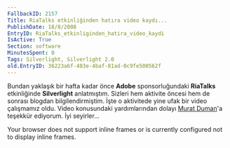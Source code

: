 ```yaml
---
FallbackID: 2157
Title: RiaTalks etkinliğinden hatıra video kaydı...
PublishDate: 18/8/2008
EntryID: RiaTalks_etkinliginden_hatira_video_kaydi
IsActive: True
Section: software
MinutesSpent: 0
Tags: Silverlight, Silverlight 2.0
old.EntryID: 36223a6f-483e-4baf-81ad-0c9fe500562f
---
```

Bundan yaklaşık bir hafta kadar önce **Adobe** sponsorluğundaki
**RiaTalks** etkinliğinde **Silverlight** anlatmıştım. Sizleri hem
aktivite öncesi hem de sonrası blogdan bilgilendirmiştim. İşte o
aktivitede yine ufak bir video çalışmamız oldu. Video konusundaki
yardımlarından dolayı [Murat Duman](http://www.muratduman.net/)'a
teşekkür ediyorum. İyi seyirler...

Your browser does not support inline frames or is currently configured
not to display inline frames.


